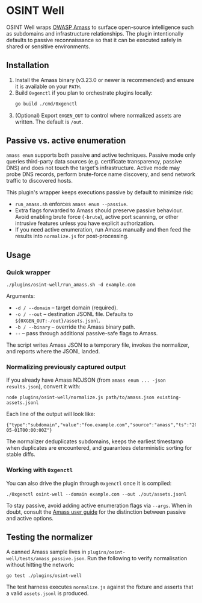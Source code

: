 # OSINT Well

OSINT Well wraps [OWASP Amass](https://github.com/owasp-amass/amass) to surface open-source intelligence such as subdomains and infrastructure relationships. The plugin intentionally defaults to passive reconnaissance so that it can be executed safely in shared or sensitive environments.

## Installation

1. Install the Amass binary (v3.23.0 or newer is recommended) and ensure it is available on your `PATH`.
2. Build `0xgenctl` if you plan to orchestrate plugins locally:
   ```bash
   go build ./cmd/0xgenctl
   ```
3. (Optional) Export `0XGEN_OUT` to control where normalized assets are written. The default is `/out`.

## Passive vs. active enumeration

`amass enum` supports both passive and active techniques. Passive mode only queries third-party data sources (e.g. certificate transparency, passive DNS) and does not touch the target's infrastructure. Active mode may probe DNS records, perform brute-force name discovery, and send network traffic to discovered hosts.

This plugin's wrapper keeps executions passive by default to minimize risk:

- `run_amass.sh` enforces `amass enum --passive`.
- Extra flags forwarded to Amass should preserve passive behaviour. Avoid enabling brute force (`-brute`), active port scanning, or other intrusive features unless you have explicit authorization.
- If you need active enumeration, run Amass manually and then feed the results into `normalize.js` for post-processing.

## Usage

### Quick wrapper

```
./plugins/osint-well/run_amass.sh -d example.com
```

Arguments:

- `-d / --domain` – target domain (required).
- `-o / --out` – destination JSONL file. Defaults to `${0XGEN_OUT:-/out}/assets.jsonl`.
- `-b / --binary` – override the Amass binary path.
- `--` – pass through additional passive-safe flags to Amass.

The script writes Amass JSON to a temporary file, invokes the normalizer, and reports where the JSONL landed.

### Normalizing previously captured output

If you already have Amass NDJSON (from `amass enum ... -json results.json`), convert it with:

```
node plugins/osint-well/normalize.js path/to/amass.json existing-assets.jsonl
```

Each line of the output will look like:

```
{"type":"subdomain","value":"foo.example.com","source":"amass","ts":"2024-05-01T00:00:00Z"}
```

The normalizer deduplicates subdomains, keeps the earliest timestamp when duplicates are encountered, and guarantees deterministic sorting for stable diffs.

### Working with `0xgenctl`

You can also drive the plugin through `0xgenctl` once it is compiled:

```
./0xgenctl osint-well --domain example.com --out ./out/assets.jsonl
```

To stay passive, avoid adding active enumeration flags via `--args`. When in doubt, consult the [Amass user guide](https://github.com/owasp-amass/amass/blob/master/doc/user_guide.md) for the distinction between passive and active options.

## Testing the normalizer

A canned Amass sample lives in `plugins/osint-well/tests/amass_passive.json`. Run the following to verify normalisation without hitting the network:

```
go test ./plugins/osint-well
```

The test harness executes `normalize.js` against the fixture and asserts that a valid `assets.jsonl` is produced.
